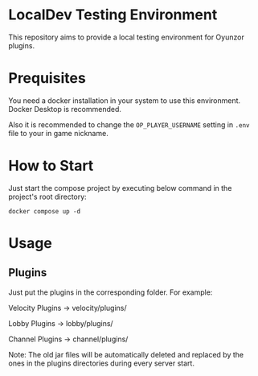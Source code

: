 # LocalDev Testing Environment
This repository aims to provide a local testing environment for Oyunzor plugins.

# Prequisites
You need a docker installation in your system to use this environment. Docker Desktop is recommended.

Also it is recommended to change the `OP_PLAYER_USERNAME` setting in `.env` file to your in game nickname.

# How to Start
Just start the compose project by executing below command in the project's root directory:

    docker compose up -d

# Usage
## Plugins
Just put the plugins in the corresponding folder. For example:

Velocity Plugins -> velocity/plugins/

Lobby Plugins -> lobby/plugins/

Channel Plugins -> channel/plugins/

Note: The old jar files will be automatically deleted and replaced by the ones in the plugins directories during every server start.
